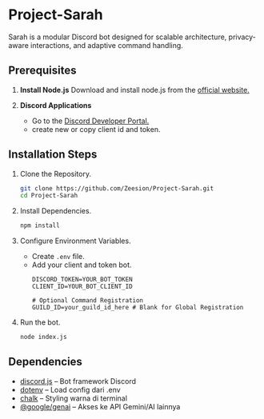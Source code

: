 # Project-Sarah
Sarah is a modular Discord bot designed for scalable architecture, privacy-aware interactions, and adaptive command handling.


## Prerequisites
 1. **Install Node.js**
    Download and install node.js from the <a href="https://nodejs.org/en/download" target="_blank">official website.</a>

 2. **Discord Applications**
    * Go to the <a href="https://discord.com/developers/applications" target="_blank">Discord Developer Portal.</a>
    * create new or copy client id and token.


## Installation Steps

 1. Clone the Repository.
    ```bash
    git clone https://github.com/Zeesion/Project-Sarah.git
    cd Project-Sarah
    ```

 2. Install Dependencies.
    ```bash
    npm install
    ```

 3. Configure Environment Variables.
    * Create `.env` file.
    * Add your client and token bot.
      ```dotenv
      DISCORD_TOKEN=YOUR_BOT_TOKEN
      CLIENT_ID=YOUR_BOT_CLIENT_ID

      # Optional Command Registration
      GUILD_ID=your_guild_id_here # Blank for Global Registration
      ```

  4. Run the bot.
     ```bash
     node index.js
     ```


## Dependencies
- [discord.js](https://www.npmjs.com/package/discord.js) – Bot framework Discord
- [dotenv](https://www.npmjs.com/package/dotenv) – Load config dari .env
- [chalk](https://www.npmjs.com/package/chalk) – Styling warna di terminal
- [@google/genai](https://www.npmjs.com/package/@google/genai) – Akses ke API Gemini/AI lainnya

